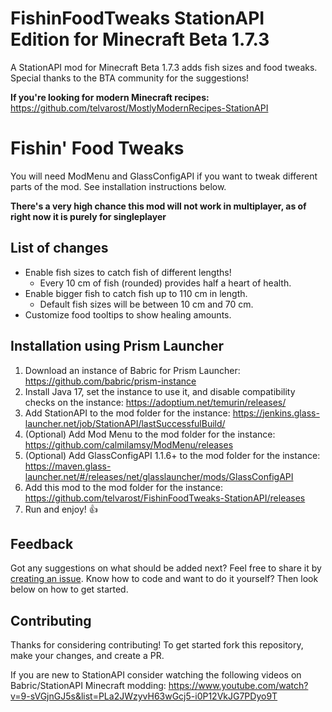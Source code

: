 # FishinFoodTweaks StationAPI Edition for Minecraft Beta 1.7.3

A StationAPI mod for Minecraft Beta 1.7.3 adds fish sizes and food tweaks. Special thanks to the BTA community for the suggestions!

**If you're looking for modern Minecraft recipes:** https://github.com/telvarost/MostlyModernRecipes-StationAPI

# Fishin' Food Tweaks

You will need ModMenu and GlassConfigAPI if you want to tweak different parts of the mod. See installation instructions below.

**There's a very high chance this mod will not work in multiplayer, as of right now it is purely for singleplayer**

## List of changes

* Enable fish sizes to catch fish of different lengths!
  * Every 10 cm of fish (rounded) provides half a heart of health.
* Enable bigger fish to catch fish up to 110 cm in length.
  * Default fish sizes will be between 10 cm and 70 cm.
* Customize food tooltips to show healing amounts.

## Installation using Prism Launcher

1. Download an instance of Babric for Prism Launcher: https://github.com/babric/prism-instance
2. Install Java 17, set the instance to use it, and disable compatibility checks on the instance: https://adoptium.net/temurin/releases/
3. Add StationAPI to the mod folder for the instance: https://jenkins.glass-launcher.net/job/StationAPI/lastSuccessfulBuild/
4. (Optional) Add Mod Menu to the mod folder for the instance: https://github.com/calmilamsy/ModMenu/releases
5. (Optional) Add GlassConfigAPI 1.1.6+ to the mod folder for the instance: https://maven.glass-launcher.net/#/releases/net/glasslauncher/mods/GlassConfigAPI
6. Add this mod to the mod folder for the instance: https://github.com/telvarost/FishinFoodTweaks-StationAPI/releases
7. Run and enjoy! 👍

## Feedback

Got any suggestions on what should be added next? Feel free to share it by [creating an issue](https://github.com/telvarost/FishinFoodTweaks-StationAPI/issues/new). Know how to code and want to do it yourself? Then look below on how to get started.

## Contributing

Thanks for considering contributing! To get started fork this repository, make your changes, and create a PR. 

If you are new to StationAPI consider watching the following videos on Babric/StationAPI Minecraft modding: https://www.youtube.com/watch?v=9-sVGjnGJ5s&list=PLa2JWzyvH63wGcj5-i0P12VkJG7PDyo9T
